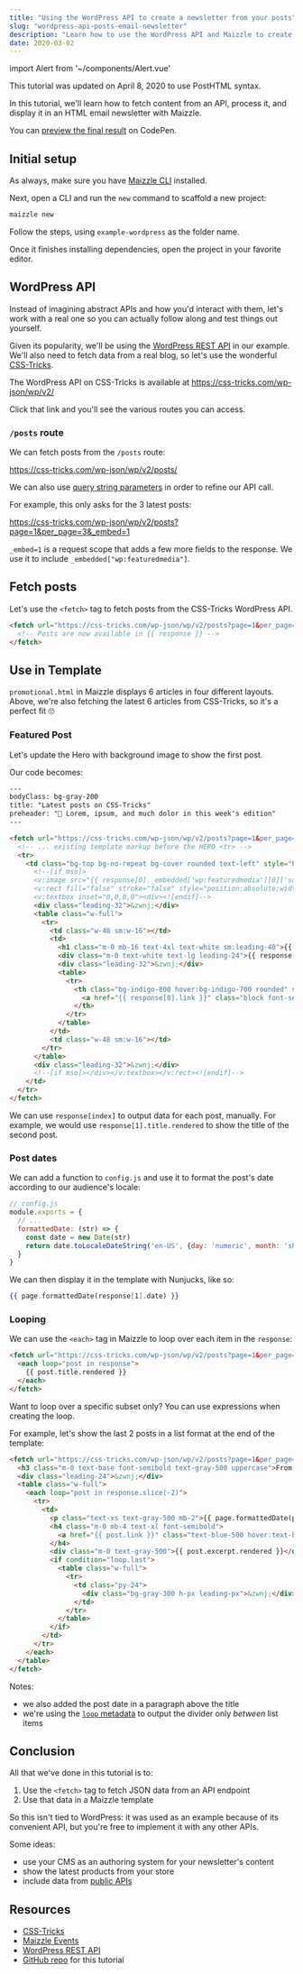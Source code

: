 ```yaml
---
title: "Using the WordPress API to create a newsletter from your posts"
slug: "wordpress-api-posts-email-newsletter"
description: "Learn how to use the WordPress API and Maizzle to create an HTML email newsletter with your latest posts."
date: 2020-03-02
---
```


import Alert from '~/components/Alert.vue'

<alert>This tutorial was updated on April 8, 2020 to use PostHTML syntax.</alert>

In this tutorial, we'll learn how to fetch content from an API, process it, and display it in an HTML email newsletter with Maizzle.

You can [preview the final result](https://codepen.io/maizzle/pen/wvaeOVM?editors=1000) on CodePen.

## Initial setup

As always, make sure you have [Maizzle CLI](/docs/installation/#install-the-cli-globally) installed.

Next, open a CLI and run the `new` command to scaffold a new project:

```sh
maizzle new
```

Follow the steps, using `example-wordpress` as the folder name.

Once it finishes installing dependencies, open the project in your favorite editor.

## WordPress API

Instead of imagining abstract APIs and how you'd interact with them, let's work with a real one so you can actually follow along and test things out yourself.

Given its popularity, we'll be using the [WordPress REST API](https://developer.wordpress.org/rest-api/) in our example.
We'll also need to fetch data from a real blog, so let's use the wonderful [CSS-Tricks](https://css-tricks.com).

The WordPress API on CSS-Tricks is available at https://css-tricks.com/wp-json/wp/v2/

Click that link and you'll see the various routes you can access.

### `/posts` route

We can fetch posts from the `/posts` route:

https://css-tricks.com/wp-json/wp/v2/posts/

We can also use [query string parameters](https://developer.wordpress.org/rest-api/reference/posts/#arguments) in order to refine our API call.

For example, this only asks for the 3 latest posts:

https://css-tricks.com/wp-json/wp/v2/posts?page=1&per_page=3&_embed=1

<alert><code>_embed=1</code> is a request scope that adds a few more fields to the response. We use it to include <code>_embedded["wp:featuredmedia"]</code>.</alert>

## Fetch posts

Let's use the `<fetch>` tag to fetch posts from the CSS-Tricks WordPress API. 

```html
<fetch url="https://css-tricks.com/wp-json/wp/v2/posts?page=1&per_page=6&_embed=1">
  <!-- Posts are now available in {{ response }} -->
</fetch>
```

## Use in Template

`promotional.html` in Maizzle displays 6 articles in four different layouts. Above, we're also fetching the latest 6 articles from CSS-Tricks, so it's a perfect fit 🙄

### Featured Post

Let's update the Hero with background image to show the first post.

Our code becomes:

```html
---
bodyClass: bg-gray-200
title: "Latest posts on CSS-Tricks"
preheader: "👀 Lorem, ipsum, and much dolor in this week's edition"
---

<fetch url="https://css-tricks.com/wp-json/wp/v2/posts?page=1&per_page=6&_embed=1">
  <!-- ... existing template markup before the HERO <tr> -->
  <tr>
    <td class="bg-top bg-no-repeat bg-cover rounded text-left" style="background-image: url('{{ response[0]._embedded['wp:featuredmedia'][0]['source_url'] || 'https://via.placeholder.com/600x400' }}');">
      <!--[if mso]>
      <v:image src="{{ response[0]._embedded['wp:featuredmedia'][0]['source_url'] || 'https://via.placeholder.com/600x400' }}" xmlns:v="urn:schemas-microsoft-com:vml" style="width:600px;height:400px;" />
      <v:rect fill="false" stroke="false" style="position:absolute;width:600px;height:400px;">
      <v:textbox inset="0,0,0,0"><div><![endif]-->
      <div class="leading-32">&zwnj;</div>
      <table class="w-full">
        <tr>
          <td class="w-48 sm:w-16"></td>
          <td>
            <h1 class="m-0 mb-16 text-4xl text-white sm:leading-40">{{ response[0].title.rendered }}</h1>
            <div class="m-0 text-white text-lg leading-24">{{ response[0].excerpt.rendered }}</div>
            <div class="leading-32">&zwnj;</div>
            <table>
              <tr>
                <th class="bg-indigo-800 hover:bg-indigo-700 rounded" style="mso-padding-alt: 16px 24px;">
                  <a href="{{ response[0].link }}" class="block font-semibold text-white text-base leading-full py-16 px-24 no-underline">Read more &rarr;</a>
                </th>
              </tr>
            </table>
          </td>
          <td class="w-48 sm:w-16"></td>
        </tr>
      </table>
      <div class="leading-32">&zwnj;</div>
      <!--[if mso]></div></v:textbox></v:rect><![endif]-->
    </td>
  </tr>
</fetch>
```

We can use `response[index]` to output data for each post, manually. For example, we would use `response[1].title.rendered` to show the title of the second post.

### Post dates

We can add a function to `config.js` and use it to format the post's date according to our audience's locale:

```js
// config.js
module.exports = {
  // ...
  formattedDate: (str) => {
    const date = new Date(str)
    return date.toLocaleDateString('en-US', {day: 'numeric', month: 'short', year: 'numeric'})
  }
}
```

We can then display it in the template with Nunjucks, like so:

```handlebars
{{ page.formattedDate(response[1].date) }}
```

### Looping

We can use the `<each>` tag in Maizzle to loop over each item in the `response`:

```html
<fetch url="https://css-tricks.com/wp-json/wp/v2/posts?page=1&per_page=6&_embed=1">
  <each loop="post in response">
    {{ post.title.rendered }}
  </each>
</fetch>
```

Want to loop over a specific subset only? You can use expressions when creating the loop.

For example, let's show the last 2 posts in a list format at the end of the template:

```html
<fetch url="https://css-tricks.com/wp-json/wp/v2/posts?page=1&per_page=6&_embed=1">
  <h3 class="m-0 text-base font-semibold text-gray-500 uppercase">From the archives</h3>
  <div class="leading-24">&zwnj;</div>
  <table class="w-full">
    <each loop="post in response.slice(-2)">
      <tr>
        <td>
          <p class="text-xs text-gray-500 mb-2">{{ page.formattedDate(post.date) }}</p>
          <h4 class="m-0 mb-4 text-xl font-semibold">
            <a href="{{ post.link }}" class="text-blue-500 hover:text-blue-400 no-underline">{{ post.title.rendered }}</a>
          </h4>
          <div class="m-0 text-gray-500">{{ post.excerpt.rendered }}</div>
          <if condition="loop.last">
            <table class="w-full">
              <tr>
                <td class="py-24">
                  <div class="bg-gray-300 h-px leading-px">&zwnj;</div>
                </td>
              </tr>
            </table>            
          </if>
        </td>
      </tr>
    </each>
  </table>
</fetch>
```

Notes:

- we also added the post date in a paragraph above the title
- we're using the [`loop` metadata](/docs/templates/#loops) to output the divider only _between_ list items

## Conclusion

All that we've done in this tutorial is to:

1. Use the `<fetch>` tag to fetch JSON data from an API endpoint
2. Use that data in a Maizzle template

So this isn't tied to WordPress: it was used as an example because of its convenient API, but you're free to implement it with any other APIs.

Some ideas:

- use your CMS as an authoring system for your newsletter's content
- show the latest products from your store
- include data from [public APIs](https://github.com/public-apis/public-apis)

## Resources

- [CSS-Tricks](https://css-tricks.com)
- [Maizzle Events](/docs/events/)
- [WordPress REST API](https://developer.wordpress.org/rest-api/)
- [GitHub repo](https://github.com/maizzle/example-wordpress) for this tutorial

